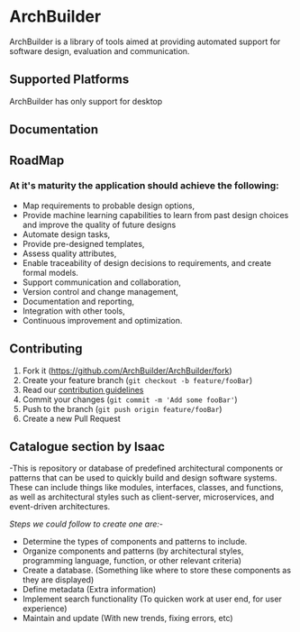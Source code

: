 # ArchBuilder
ArchBuilder is a library of tools aimed at providing automated support for software design, evaluation and communication.

## Supported Platforms
ArchBuilder has only support for desktop

## Documentation

## RoadMap
<h3>At it's maturity the application should achieve the following:</h3>

- Map requirements to probable design options,
- Provide machine learning capabilities to learn from past design choices and improve the quality of future designs
- Automate design tasks, 
- Provide pre-designed templates, 
- Assess quality attributes, 
- Enable traceability of design decisions to requirements, and create formal models. 
- Support communication and collaboration, 
- Version control and change management,
- Documentation and reporting, 
- Integration with other tools,
- Continuous improvement and optimization.

## Contributing
1. Fork it (<https://github.com/ArchBuilder/ArchBuilder/fork>)
2. Create your feature branch (`git checkout -b feature/fooBar`)
3. Read our [contribution guidelines](https://google.github.io/styleguide/javaguide.html)
4. Commit your changes (`git commit -m 'Add some fooBar'`)
5. Push to the branch (`git push origin feature/fooBar`)
6. Create a new Pull Request

## Catalogue section by Isaac
-This is repository or database of predefined architectural components or patterns 
 that can be used to quickly build and design software systems. These can include things like modules, interfaces, classes, 
 and functions, as well as architectural styles such as client-server, microservices, and event-driven architectures.
 
_Steps we could follow to create one are:-_
- Determine the types of components and patterns to include.
- Organize components and patterns (by architectural styles, programming language, function, or other relevant criteria)
- Create a database. (Something like where to store these components as they are displayed)
- Define metadata (Extra information)
- Implement search functionality (To quicken work at user end, for user experience)
- Maintain and update (With new trends, fixing errors, etc)

